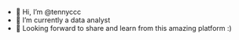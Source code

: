 - 👋 Hi, I’m @tennyccc
- 👀 I’m currently a data analyst
- 🌱 Looking forward to share and learn from this amazing platform :)

<!---
tennyccc/tennyccc is a ✨ special ✨ repository because its `README.md` (this file) appears on your GitHub profile.
You can click the Preview link to take a look at your changes.
--->
